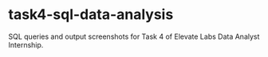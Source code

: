 # task4-sql-data-analysis
SQL queries and output screenshots for Task 4 of Elevate Labs Data Analyst Internship.
